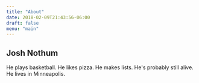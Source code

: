 ```yaml
---
title: "About"
date: 2018-02-09T21:43:56-06:00
draft: false
menu: "main"
---
```


## Josh Nothum

He plays basketball.  He likes pizza.  He makes lists.  He's probably still alive. He lives in Minneapolis.